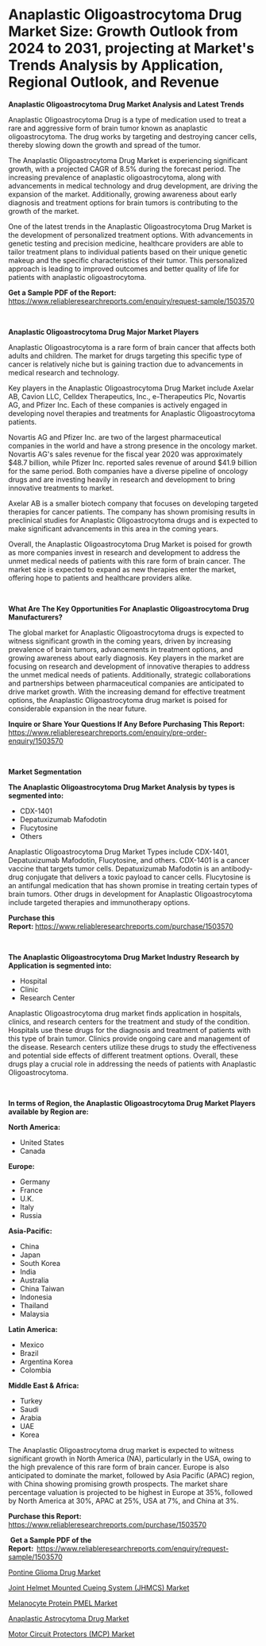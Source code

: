 <p><h1>Anaplastic Oligoastrocytoma Drug Market Size: Growth Outlook from 2024 to 2031, projecting at Market's Trends Analysis by Application, Regional Outlook, and Revenue</h1></p><p><strong>Anaplastic Oligoastrocytoma Drug Market Analysis and Latest Trends</strong></p>
<p><p>Anaplastic Oligoastrocytoma Drug is a type of medication used to treat a rare and aggressive form of brain tumor known as anaplastic oligoastrocytoma. The drug works by targeting and destroying cancer cells, thereby slowing down the growth and spread of the tumor.</p><p>The Anaplastic Oligoastrocytoma Drug Market is experiencing significant growth, with a projected CAGR of 8.5% during the forecast period. The increasing prevalence of anaplastic oligoastrocytoma, along with advancements in medical technology and drug development, are driving the expansion of the market. Additionally, growing awareness about early diagnosis and treatment options for brain tumors is contributing to the growth of the market.</p><p>One of the latest trends in the Anaplastic Oligoastrocytoma Drug Market is the development of personalized treatment options. With advancements in genetic testing and precision medicine, healthcare providers are able to tailor treatment plans to individual patients based on their unique genetic makeup and the specific characteristics of their tumor. This personalized approach is leading to improved outcomes and better quality of life for patients with anaplastic oligoastrocytoma.</p></p>
<p><strong>Get a Sample PDF of the Report:&nbsp;</strong> <a href="https://www.reliableresearchreports.com/enquiry/request-sample/1503570">https://www.reliableresearchreports.com/enquiry/request-sample/1503570</a></p>
<p>&nbsp;</p>
<p><strong>Anaplastic Oligoastrocytoma Drug Major Market Players</strong></p>
<p><p>Anaplastic Oligoastrocytoma is a rare form of brain cancer that affects both adults and children. The market for drugs targeting this specific type of cancer is relatively niche but is gaining traction due to advancements in medical research and technology. </p><p>Key players in the Anaplastic Oligoastrocytoma Drug Market include Axelar AB, Cavion LLC, Celldex Therapeutics, Inc., e-Therapeutics Plc, Novartis AG, and Pfizer Inc. Each of these companies is actively engaged in developing novel therapies and treatments for Anaplastic Oligoastrocytoma patients.</p><p>Novartis AG and Pfizer Inc. are two of the largest pharmaceutical companies in the world and have a strong presence in the oncology market. Novartis AG's sales revenue for the fiscal year 2020 was approximately $48.7 billion, while Pfizer Inc. reported sales revenue of around $41.9 billion for the same period. Both companies have a diverse pipeline of oncology drugs and are investing heavily in research and development to bring innovative treatments to market.</p><p>Axelar AB is a smaller biotech company that focuses on developing targeted therapies for cancer patients. The company has shown promising results in preclinical studies for Anaplastic Oligoastrocytoma drugs and is expected to make significant advancements in this area in the coming years.</p><p>Overall, the Anaplastic Oligoastrocytoma Drug Market is poised for growth as more companies invest in research and development to address the unmet medical needs of patients with this rare form of brain cancer. The market size is expected to expand as new therapies enter the market, offering hope to patients and healthcare providers alike.</p></p>
<p>&nbsp;</p>
<p><strong>What Are The Key Opportunities For Anaplastic Oligoastrocytoma Drug Manufacturers?</strong></p>
<p><p>The global market for Anaplastic Oligoastrocytoma drugs is expected to witness significant growth in the coming years, driven by increasing prevalence of brain tumors, advancements in treatment options, and growing awareness about early diagnosis. Key players in the market are focusing on research and development of innovative therapies to address the unmet medical needs of patients. Additionally, strategic collaborations and partnerships between pharmaceutical companies are anticipated to drive market growth. With the increasing demand for effective treatment options, the Anaplastic Oligoastrocytoma drug market is poised for considerable expansion in the near future.</p></p>
<p><strong>Inquire or Share Your Questions If Any Before Purchasing This Report:</strong> <a href="https://www.reliableresearchreports.com/enquiry/pre-order-enquiry/1503570">https://www.reliableresearchreports.com/enquiry/pre-order-enquiry/1503570</a></p>
<p>&nbsp;</p>
<p><strong>Market Segmentation</strong></p>
<p><strong>The Anaplastic Oligoastrocytoma Drug Market Analysis by types is segmented into:</strong></p>
<p><ul><li>CDX-1401</li><li>Depatuxizumab Mafodotin</li><li>Flucytosine</li><li>Others</li></ul></p>
<p><p>Anaplastic Oligoastrocytoma Drug Market Types include CDX-1401, Depatuxizumab Mafodotin, Flucytosine, and others. CDX-1401 is a cancer vaccine that targets tumor cells. Depatuxizumab Mafodotin is an antibody-drug conjugate that delivers a toxic payload to cancer cells. Flucytosine is an antifungal medication that has shown promise in treating certain types of brain tumors. Other drugs in development for Anaplastic Oligoastrocytoma include targeted therapies and immunotherapy options.</p></p>
<p><strong>Purchase this Report:&nbsp;</strong><a href="https://www.reliableresearchreports.com/purchase/1503570">https://www.reliableresearchreports.com/purchase/1503570</a></p>
<p>&nbsp;</p>
<p><strong>The Anaplastic Oligoastrocytoma Drug Market Industry Research by Application is segmented into:</strong></p>
<p><ul><li>Hospital</li><li>Clinic</li><li>Research Center</li></ul></p>
<p><p>Anaplastic Oligoastrocytoma drug market finds application in hospitals, clinics, and research centers for the treatment and study of the condition. Hospitals use these drugs for the diagnosis and treatment of patients with this type of brain tumor. Clinics provide ongoing care and management of the disease. Research centers utilize these drugs to study the effectiveness and potential side effects of different treatment options. Overall, these drugs play a crucial role in addressing the needs of patients with Anaplastic Oligoastrocytoma.</p></p>
<p>&nbsp;</p>
<p><strong>In terms of Region, the Anaplastic Oligoastrocytoma Drug Market Players available by Region are:</strong></p>
<p>
    <p> <strong> North America: </strong>
        <ul>
            <li>United States</li>
            <li>Canada</li>
        </ul>
        </p> 
    <p> <strong> Europe: </strong>
        <ul>
            <li>Germany</li>
            <li>France</li>
            <li>U.K.</li>
            <li>Italy</li>
            <li>Russia</li>
        </ul>
        </p> 
    <p> <strong> Asia-Pacific: </strong>
        <ul>
            <li>China</li>
            <li>Japan</li>
            <li>South Korea</li>
            <li>India</li>
            <li>Australia</li>
            <li>China Taiwan</li>
            <li>Indonesia</li>
            <li>Thailand</li>
            <li>Malaysia</li>
        </ul>
        </p> 
    <p> <strong> Latin America: </strong>
        <ul>
            <li>Mexico</li>
            <li>Brazil</li>
            <li>Argentina Korea</li>
            <li>Colombia</li>
        </ul>
        </p> 
    <p> <strong> Middle East & Africa: </strong>
        <ul>
            <li>Turkey</li>
            <li>Saudi</li>
            <li>Arabia</li>
            <li>UAE</li>
            <li>Korea</li>
        </ul>
    </p>
    </p>
<p><p>The Anaplastic Oligoastrocytoma drug market is expected to witness significant growth in North America (NA), particularly in the USA, owing to the high prevalence of this rare form of brain cancer. Europe is also anticipated to dominate the market, followed by Asia Pacific (APAC) region, with China showing promising growth prospects. The market share percentage valuation is projected to be highest in Europe at 35%, followed by North America at 30%, APAC at 25%, USA at 7%, and China at 3%.</p></p>
<p><strong>Purchase this Report: </strong><a href="https://www.reliableresearchreports.com/purchase/1503570">https://www.reliableresearchreports.com/purchase/1503570</a></p>
<p>&nbsp;<strong>Get a Sample PDF of the Report:&nbsp;&nbsp;</strong><a href="https://www.reliableresearchreports.com/enquiry/request-sample/1503570">https://www.reliableresearchreports.com/enquiry/request-sample/1503570</a></p>
<p><strong></strong></p>
<p><p><a href="https://github.com/wwwkeltoum/Market-Research-Report-List-1/blob/main/pontine-glioma-drug-market.md">Pontine Glioma Drug Market</a></p><p><a href="https://issuu.com/reportprime-2/docs/joint-helmet-mounted-cueing-system-jhmcs-market-si">Joint Helmet Mounted Cueing System (JHMCS) Market</a></p><p><a href="https://github.com/joannesouthgate/Market-Research-Report-List-1/blob/main/melanocyte-protein-pmel-market.md">Melanocyte Protein PMEL Market</a></p><p><a href="https://github.com/sofayahoo2023/Market-Research-Report-List-3/blob/main/anaplastic-astrocytoma-drug-market.md">Anaplastic Astrocytoma Drug Market</a></p><p><a href="https://issuu.com/reportprime-2/docs/motor-circuit-protectors-mcp-market-size-2030.pptx">Motor Circuit Protectors (MCP) Market</a></p></p>